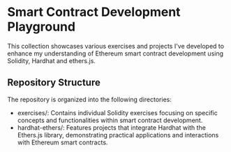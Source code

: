 # Smart Contract Development Playground
This collection showcases various  exercises and projects I've developed to enhance my understanding of Ethereum smart contract development using Solidity, Hardhat and ethers.js.

## Repository Structure
The repository is organized into the following directories:
- exercises/: Contains individual Solidity exercises focusing on specific concepts and functionalities within smart contract development.
- hardhat-ethers/: Features projects that integrate Hardhat with the Ethers.js library, demonstrating practical applications and interactions with Ethereum smart contracts.
